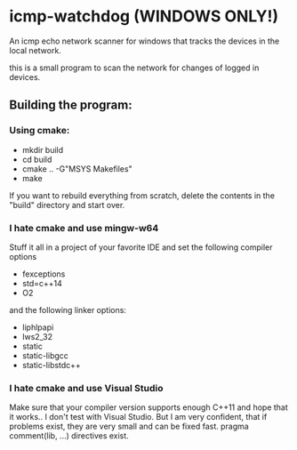 # icmp-watchdog (WINDOWS ONLY!)
An icmp echo network scanner for windows that tracks the devices in the local network.

this is a small program to scan the network for changes of logged in devices.

## Building the program:

### Using cmake:
- mkdir build
- cd build
- cmake .. -G"MSYS Makefiles"
- make

If you want to rebuild everything from scratch, delete the contents in the "build" directory and start over.
  
### I hate cmake and use mingw-w64

Stuff it all in a project of your favorite IDE and set the following compiler options
- fexceptions
- std=c++14
- O2

and the following linker options:
- liphlpapi 
- lws2_32 
- static
- static-libgcc 
- static-libstdc++  
 
### I hate cmake and use Visual Studio

Make sure that your compiler version supports enough C++11 and hope that it works.. I don't test with Visual Studio. But I am very confident, that if problems exist, they are very small and can be fixed fast.
pragma comment(lib, ...) directives exist.
